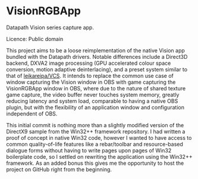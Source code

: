 VisionRGBApp
==================

Datapath Vision series capture app.

Licence: Public domain

This project aims to be a loose reimplementation of the native Vision app bundled with the Datapath drivers. Notable differences include a Direct3D backend, DXVA2 image processing (GPU accelerated colour space conversion, motion adaptive deinterlacing), and a preset system similar to that of [leikareipa/VCS](/leikareipa/vcs). It intends to replace the common use case of window capturing the Vision window in OBS with game capturing the VisionRGBApp window in OBS, where due to the nature of shared texture game capture, the video buffer never touches system memory, greatly reducing latency and system load, comparable to having a native OBS plugin, but with the flexibility of an application window and configuration independent of OBS.

This initial commit is nothing more than a slightly modified version of the DirectX9 sample from the Win32++ framework repository. I had written a proof of concept in native Win32 code, however I wanted to have access to common quality-of-life features like a rebar/toolbar and resource-based dialogue forms without having to write pages upon pages of Win32 boilerplate code, so I settled on rewriting the application using the Win32++ framework. As an added bonus this gives me the opportunity to host the project on GitHub right from the beginning.
